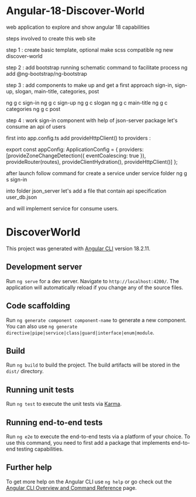 # Angular-18-Discover-World
web application to explore and show angular 18 capabilities

steps involved to create this web site

step 1 : create basic template, optional make scss compatible
ng new discover-world

step 2 : add bootstrap running schematic command to facilitate process
ng add @ng-bootstrap/ng-bootstrap

step 3 : add components to make up and get a first approach 
sign-in, sign-up, slogan, main-title, categories, post

ng g c sign-in
ng g c sign-up
ng g c slogan
ng g c main-title
ng g c categories 
ng g c post

step 4 : work sign-in component with help of json-server package let's consume an api of users

first into app.config.ts add provideHttpClient() to providers :

export const appConfig: ApplicationConfig = {
providers: [provideZoneChangeDetection({ eventCoalescing: true }),
provideRouter(routes), provideClientHydration(), provideHttpClient()]
};

after launch follow command for create a service under service folder 
ng g s sign-in

into folder json_server let's add a file that contain api specification 
user_db.json

and will implement service for consume users.

# DiscoverWorld

This project was generated with [Angular CLI](https://github.com/angular/angular-cli) version 18.2.11.

## Development server

Run `ng serve` for a dev server. Navigate to `http://localhost:4200/`. The application will automatically reload if you change any of the source files.

## Code scaffolding

Run `ng generate component component-name` to generate a new component. You can also use `ng generate directive|pipe|service|class|guard|interface|enum|module`.

## Build

Run `ng build` to build the project. The build artifacts will be stored in the `dist/` directory.

## Running unit tests

Run `ng test` to execute the unit tests via [Karma](https://karma-runner.github.io).

## Running end-to-end tests

Run `ng e2e` to execute the end-to-end tests via a platform of your choice. To use this command, you need to first add a package that implements end-to-end testing capabilities.

## Further help

To get more help on the Angular CLI use `ng help` or go check out the [Angular CLI Overview and Command Reference](https://angular.dev/tools/cli) page.
